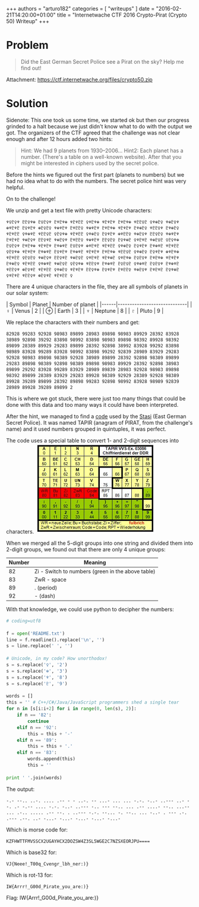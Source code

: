 +++
authors = "arturo182"
categories = [ "writeups" ]
date = "2016-02-21T14:20:00+01:00"
title = "Internetwache CTF 2016 Crypto-Pirat (Crypto 50) Writeup"
+++

# Problem

>  Did the East German Secret Police see a Pirat on the sky? Help me find out!

Attachment: https://ctf.internetwache.org/files/crypto50.zip

# Solution

Sidenote: This one took us some time, we started ok but then our progress grinded to a halt because we just didn't know what to do with the output we got. The organizers of the CTF agreed that the challenge was not clear enough and after 12 hours added two hints:

> Hint: We had 9 planets from 1930–2006...
> Hint2: Each planet has a number. (There's a table on a well-known website). After that you might be interested in ciphers used by the secret police.

Before the hints we figured out the first part (planets to numbers) but we had no idea what to do with the numbers. The secret police hint was very helpful.

On to the challenge!

We unzip and get a text file with pretty Unicode characters:
~~~none
♆♀♇♀♆ ♇♇♀♆⊕ ♇♀♇♀♆ ♇♆♇♆⊕ ♆♇♆♇♇ ♀♆♇♆⊕ ♆♇♆♇♆ ♇♆♇♆⊕ ♆♇♇♀♇ ♀♆⊕♇♀ ♆⊕♇♀♆ ⊕♆♇♆♇ ♇♀♆♇♆ ⊕♇♀♇♀ ♆⊕♆♇♆ ♇♆♇♇♀ ♆⊕♆♇♆ ♇♆♇♆⊕ ♆♇♆♇♆ ♇♆⊕♇♀ ♆♇♇♀♆ ♇♆⊕♇♀ ♆♇♆♇♇ ♀♆⊕♆♇ ♆♇♇♀♇ ♀♇♀♆⊕ ♆♇♆♇♇ ♀♆⊕♇♀ ♇♀♆♇♆ ⊕♆♇♇♀ ♆⊕♇♀♆ ♇♇♀♇♀ ♆⊕♆♇♆ ♇♆♇♆♇ ♆⊕♇♀♆ ♇♇♀♆♇ ♆⊕♇♀♆ ♇♆♇♇♀ ♆⊕♆♇♆ ♇♇♀♇♀ ♇♀♆⊕♇ ♀♆♇♆♇ ♆⊕♇♀♇ ♀♇♀♆⊕ ♇♀♇♀♆ ♇♆♇♆⊕ ♆♇♆♇♆ ♇♆⊕♆♇ ♇♀♇♀♆ ⊕♆♇♆♇ ♆♇♆♇♇ ♀♆⊕♇♀ ♇♀♆♇♆ ♇♆⊕♆♇ ♆♇♆♇♇ ♀♇♀♆⊕ ♆♇♆♇♆ ♇♆⊕♆♇ ♇♀♆♇♆ ♇♆⊕♆♇ ♆♇♆♇♆ ♇♆♇♆⊕ ♆♇♇♀♇ ♀♆⊕♇♀ ♇♀♆♇♆ ⊕♆♇♆⊕ ♆♇♆♇♇ ♀♇♀♇♀ ♆⊕♇♀♆ ♇♇♀♆♇ ♆⊕♇♀♇ ♀♆♇♆♇ ♆♇♆⊕♇ ♀♆♇♆⊕ ♇♀♇♀♆ ♇♆♇♆⊕ ♆♇♆♇♆ ♇♆⊕♇♀ ♆♇♆♇♇ ♀♆⊕♆♇ ♆⊕♇♀♇ ♀♇♀♆⊕ ♆♇♇♀♆ ♇♆⊕♆♇ ♇♀♇♀♇ ♀♆⊕♆♇ ♇♀♇♀♆ ♇♆⊕♆♇ ♆♇♇♀♆ ⊕♇♀♆♇ ♆♇♆♇♇ ♀♆⊕♇♀ ♆♇♆♇♆ ♇♇♀♆⊕ ♇♀♆♇♆ ♇♆♇♇♀ ♆⊕♇♀♆ ♇♆♇♆♇ ♇♀♆⊕♇ ♀♆♇♆♇ ♆♇♇♀♆ ⊕♇♀♆♇ ♆♇♆♇♇ ♀
~~~

There are 4 unique characters in the file, they are all symbols of planets in our solar system:

| Symbol | Planet | Number of planet |
|------|-----------------------------|
| ♀    | Venus    | 2                |
| ⊕   | Earth    | 3                |
| ♆   | Neptune  | 8                 |
| ♇   | Pluto    | 9                |

We replace the characters with their numbers and get:
~~~none
82928 99283 92928 98983 89899 28983 89898 98983 89929 28392 83928 38989 92898 39292 83898 98992 83898 98983 89898 98392 89928 98392 89899 28389 89929 29283 89899 28392 92898 38992 83928 99292 83898 98989 83928 99289 83928 98992 83898 99292 92839 28989 83929 29283 92928 98983 89898 98389 92928 38989 89899 28392 92898 98389 89899 29283 89898 98389 92898 98389 89898 98983 89929 28392 92898 38983 89899 29292 83928 99289 83929 28989 89839 28983 92928 98983 89898 98392 89899 28389 83929 29283 89928 98389 92929 28389 92928 98389 89928 39289 89899 28392 89898 99283 92898 98992 83928 98989 92839 28989 89928 39289 89899 2
~~~

This is where we got stuck, there were just too many things that could be done with this data and too many ways it could have been interpreted.

After the hint, we managed to find a [code](https://rgpsecurity.wordpress.com/2014/10/17/stasi-vernam-cipher-gernator-tapir/) used by the [Stasi](https://en.wikipedia.org/wiki/Stasi) (East German Secret Police). It was named TAPIR (anagram of PIRAT, from the challenge's name) and it used numbers grouped in quintuples, it was perfect.

The code uses a special table to convert 1- and 2-digit sequences into characters.
![TAPIR](/imgs/internetwache-2016-crypto-50-arturo182_tapir.jpg)

When we merged all the 5-digit groups into one string and divided them into 2-digit groups, we found out that there are only 4 unique groups:

| Number | Meaning                                           |
|--------|---------------------------------------------------|
| 82     | Zi - Switch to numbers (green in the above table) |
| 83     | ZwR - space                                       |
| 89     | . (period)                                        |
| 92     | - (dash)                                          |

With that knowledge, we could use python to decipher the numbers:

~~~python
# coding=utf8

f = open('README.txt')
line = f.readline().replace('\n', '')
s = line.replace(' ', '')

# Unicode, in my code? How unorthodox!
s = s.replace('♀', '2')
s = s.replace('⊕', '3')
s = s.replace('♆', '8')
s = s.replace('♇', '9')

words = []
this = '' # C++/C#/Java/JavaScript programmers shed a single tear
for n in [s[i:i+2] for i in range(0, len(s), 2)]:
    if n == '82':
        continue
    elif n == '92':
        this = this + '-'
    elif n == '89':
        this = this + '.'
    elif n == '83':
        words.append(this)
        this = ''

print ' '.join(words)
~~~

The output:
~~~none
-.- --.. ..-. .... .-- - - ..-. -- ...- ... ... -.-. -..- ..--- ..- --. .- -.-- .... -.-. -..- ..--- -.. --- --.. ... .-- ....- --.. ...-- ... .-.. ..... .-- --. . ..--- -.-. --... -. --.. ... -..- . --- .-. .--- .--. ..- -...- -...- -...- -...- -...-
~~~

Which is morse code for:
~~~none
KZFHWTTFMVSSCX2UGAYHCX2DOZSW4Z3SL5WGE2C7NZSXEORJPU====
~~~

Which is base32 for:
~~~none
VJ{Neee!_T00q_Cvengr_lbh_ner:)}
~~~

Which is rot-13 for:
~~~none
IW{Arrr!_G00d_Pirate_you_are:)}
~~~

Flag: IW{Arrr!_G00d_Pirate_you_are:)}
